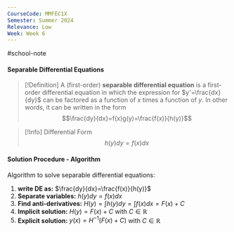 ```yaml
---
CourseCode: MMFEC1X
Semester: Summer 2024
Relevance: Low
Week: Week 6
---
```

#school-note 
#### Separable Differential Equations
>[!Definition]
>A (first-order) **separable differential equation** is a first-order differential equation in which the expression for $y'=\frac{dx}{dy}$ can be factored as a function of $x$ times a function of $y$.
>In other words, it can be written in the form
>$$\frac{dy}{dx}=f(x)g(y)=\frac{f(x)}{h(y)}$$

>[!Info] Differential Form
>$$h(y)dy = f(x)dx$$

#### Solution Procedure - Algorithm
Algorithm to solve separable differential equations:
1. **write DE as:** $\frac{dy}{dx}=\frac{f(x)}{h(y)}$
2. **Separate variables:** $h(y)dy = f(x)dx$
3. **Find anti-derivatives:** $H(y) = \int h(y)dy = \int f(x)dx = F(x)+C$
4. **Implicit solution:** $H(y) = F(x) + C$ with $C ∈ ℝ$ 
5. **Explicit solution:** $y(x)=H^{-1}(F(x)+C)$ with $C ∈ ℝ$ 